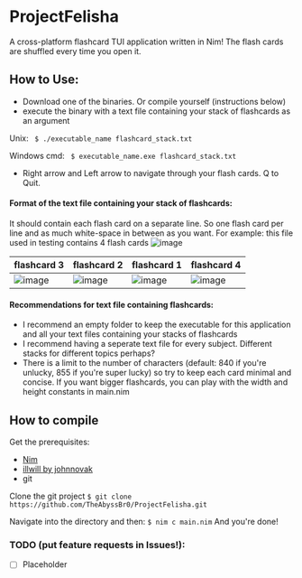 # ProjectFelisha
A cross-platform flashcard TUI application written in Nim! The flash cards are shuffled every time you open it.

## How to Use:
 - Download one of the binaries. Or compile yourself (instructions below)
 - execute the binary with a text file containing your stack of flashcards as an argument


Unix: ` $ ./executable_name flashcard_stack.txt`

Windows cmd: ` $ executable_name.exe flashcard_stack.txt`
 - Right arrow and Left arrow to navigate through your flash cards. Q to Quit.

#### Format of the text file containing your stack of flashcards:
It should contain each flash card on a separate line. So one flash card per line and as much white-space in between as you want.
For example: this file used in testing contains 4 flash cards ![image](https://github.com/TheAbyssBr0/ProjectFelisha/assets/63530018/7fda0dba-9ad8-42e2-9dfc-1c19782ffbd6) 

| flashcard 3 | flashcard 2 | flashcard 1 | flashcard 4 |
| ----------- | ----------- | ----------- | ----------- |
|![image](https://github.com/TheAbyssBr0/ProjectFelisha/assets/63530018/5895a8a0-2390-4207-8dbe-282711786df4)|![image](https://github.com/TheAbyssBr0/ProjectFelisha/assets/63530018/386d2fec-7afe-4c84-a0e4-e3590aec0235)|![image](https://github.com/TheAbyssBr0/ProjectFelisha/assets/63530018/639569a9-db34-46a4-900e-b8324504c06e)|![image](https://github.com/TheAbyssBr0/ProjectFelisha/assets/63530018/13d03839-253d-40f5-b242-384b9bca269b)|

#### Recommendations for text file containing flashcards:
 - I recommend an empty folder to keep the executable for this application and all your text files containing your stacks of flashcards
 - I recommend having a seperate text file for every subject. Different stacks for different topics perhaps?
 - There is a limit to the number of characters (default: 840 if you're unlucky, 855 if you're super lucky) so try to keep each card minimal and concise. If you want bigger flashcards, you can play with the width and height constants in main.nim


## How to compile
Get the prerequisites:
 - [Nim](https://nim-lang.org/install.html)
 - [illwill by johnnovak](https://github.com/johnnovak/illwill)
 - git

Clone the git project
`$ git clone https://github.com/TheAbyssBr0/ProjectFelisha.git`

Navigate into the directory and then:
`$ nim c main.nim`
And you're done!

### TODO (put feature requests in Issues!):
 - [ ] Placeholder
